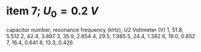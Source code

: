 # item 7; $U_0 = 0.2 \ V$
capacitor number, resonance frequency (kHz), U2 Voltmeter (V)
1, 51.8, 5.512
2, 42.4, 3.897
3, 35.9, 2.854
4, 29.5, 1.985
5, 24.4, 1.382
6, 19.0, 0.852
7, 16.4, 0.641
8, 13.3, 0.426
